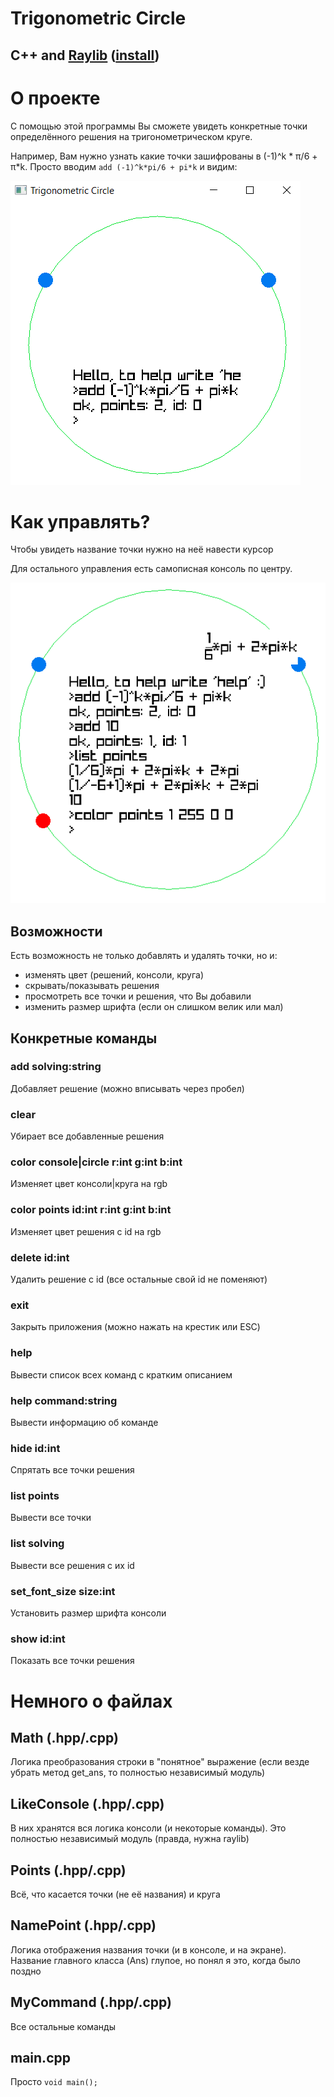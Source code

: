 # Trigonometric Circle
## C++ and [Raylib](https://github.com/raysan5/raylib) ([install](https://github.com/raylib-extras/game-premake))

# О проекте

С помощью этой программы Вы сможете увидеть конкретные точки определённого решения на тригонометрическом круге. 

Например, Вам нужно узнать какие точки зашифрованы в (-1)^k * π/6 + π*k.
Просто вводим ```add (-1)^k*pi/6 + pi*k``` и видим:

![image](screenshots/0.png)

# Как управлять?

Чтобы увидеть название точки нужно на неё навести курсор

Для остального управления есть самописная консоль по центру.

![image](screenshots/1.png)

## Возможности

Есть возможность не только добавлять и удалять точки, но и:
- изменять цвет (решений, консоли, круга)
- скрывать/показывать решения
- просмотреть все точки и решения, что Вы добавили
- изменить размер шрифта (если он слишком велик или мал)

## Конкретные команды

### add solving:string

Добавляет решение (можно вписывать через пробел)

### clear

Убирает все добавленные решения

### color console|circle r:int g:int b:int

Изменяет цвет консоли|круга на rgb

### color points id:int r:int g:int b:int

Изменяет цвет решения с id на rgb

### delete id:int

Удалить решение  с id (все остальные свой id не поменяют)

### exit

Закрыть приложения (можно нажать на крестик или ESC)

### help

Вывести список всех команд с кратким описанием

### help command:string

Вывести информацию об команде

### hide id:int

Спрятать все точки решения

### list points

Вывести все точки

### list solving

Вывести все решения с их id

### set_font_size size:int

Установить размер шрифта консоли

### show id:int

Показать все точки решения

# Немного о файлах

## Math (.hpp/.cpp)

Логика преобразования строки в "понятное" выражение (если везде убрать метод get_ans, то полностью независимый модуль)

## LikeConsole (.hpp/.cpp)

В них хранятся вся логика консоли (и некоторые команды). Это полностью независимый модуль (правда, нужна raylib)

## Points (.hpp/.cpp)

Всё, что касается точки (не её названия) и круга

## NamePoint (.hpp/.cpp)

Логика отображения названия точки (и в консоле, и на экране). Название главного класса (Ans) глупое, но понял я это, когда было поздно

## MyCommand (.hpp/.cpp)

Все остальные команды

## main.cpp

Просто ```void main();```